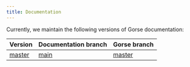```yaml
---
title: Documentation
---
```


Currently, we maintain the following versions of Gorse documentation:

| Version | Documentation branch | Gorse branch |
|-|-|-|
| [master](/docs/master/README.md) | [main](https://github.com/gorse-io/docs/tree/main) | [master](https://github.com/gorse-io/gorse/tree/master) |
